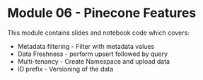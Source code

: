 # Module 06 - Pinecone Features
This module contains slides and notebook code which covers:
* Metadata filtering - Filter with metadata values
* Data Freshness - perform upsert followed by query
* Multi-tenancy - Create Namespace and upload data
* ID prefix - Versioning of the data

